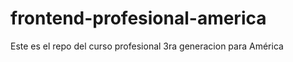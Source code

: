 frontend-profesional-america
============================

Este es el repo del curso profesional 3ra generacion para América
